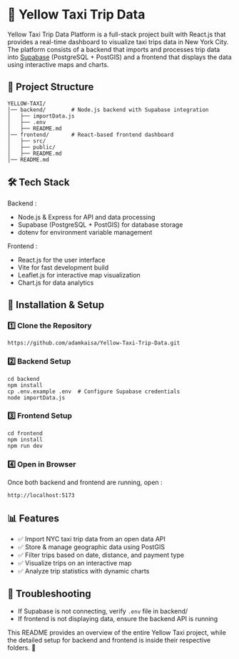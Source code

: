 # 🚖 Yellow Taxi Trip Data
Yellow Taxi Trip Data Platform is a full-stack project built with React.js that provides a real-time dashboard to visualize taxi trips data in New York City. The platform consists of a backend that imports and processes trip data into [Supabase](https://supabase.com/) (PostgreSQL + PostGIS) and a frontend that displays the data using interactive maps and charts.

## 📁 Project Structure
```
YELLOW-TAXI/
│── backend/        # Node.js backend with Supabase integration
│   ├── importData.js
│   ├── .env
│   ├── README.md
│── frontend/       # React-based frontend dashboard
│   ├── src/
│   ├── public/
│   ├── README.md
│── README.md
```
## 🛠 Tech Stack
Backend : 
- Node.js & Express for API and data processing
- Supabase (PostgreSQL + PostGIS) for database storage
- dotenv for environment variable management

Frontend :
- React.js for the user interface
- Vite for fast development build
- Leaflet.js for interactive map visualization
- Chart.js for data analytics

## 🚀 Installation & Setup
### 1️⃣ Clone the Repository
```
https://github.com/adamkaisa/Yellow-Taxi-Trip-Data.git
```
### 2️⃣ Backend Setup
```
cd backend
npm install
cp .env.example .env  # Configure Supabase credentials
node importData.js
```
### 3️⃣ Frontend Setup
```
cd frontend
npm install
npm run dev
```
### 4️⃣ Open in Browser
Once both backend and frontend are running, open :
```
http://localhost:5173
```
## 📊 Features
- ✅ Import NYC taxi trip data from an open data API
- ✅ Store & manage geographic data using PostGIS
- ✅ Filter trips based on date, distance, and payment type
- ✅ Visualize trips on an interactive map
- ✅ Analyze trip statistics with dynamic charts

## 🔧 Troubleshooting
- If Supabase is not connecting, verify `.env` file in backend/
- If frontend is not displaying data, ensure the backend API is running

This README provides an overview of the entire Yellow Taxi project, while the detailed setup for backend and frontend is inside their respective folders. 🚀
